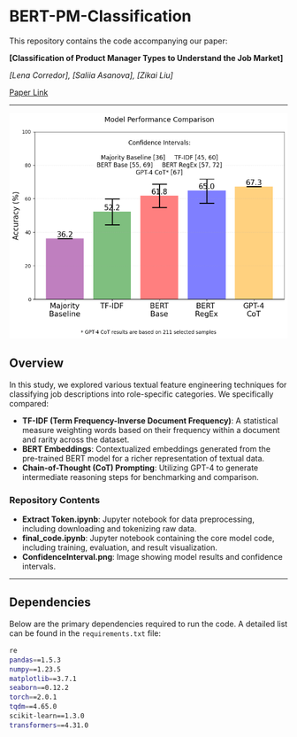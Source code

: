 # BERT-PM-Classification

This repository contains the code accompanying our paper:

**[Classification of Product Manager Types to Understand the Job Market]**

*[Lena Corredor], [Saliia Asanova], [Zikai Liu]*

[Paper Link](#)

---

![Results](figure/Confidence_Interval.png)

## Overview

In this study, we explored various textual feature engineering techniques for classifying job descriptions into role-specific categories. We specifically compared:

- **TF-IDF (Term Frequency-Inverse Document Frequency)**: A statistical measure weighting words based on their frequency within a document and rarity across the dataset.
- **BERT Embeddings**: Contextualized embeddings generated from the pre-trained BERT model for a richer representation of textual data.
- **Chain-of-Thought (CoT) Prompting**: Utilizing GPT-4 to generate intermediate reasoning steps for benchmarking and comparison.

### Repository Contents

- **Extract Token.ipynb**: Jupyter notebook for data preprocessing, including downloading and tokenizing raw data.
- **final_code.ipynb**: Jupyter notebook containing the core model code, including training, evaluation, and result visualization.
- **ConfidenceInterval.png**: Image showing model results and confidence intervals.

---

## Dependencies

Below are the primary dependencies required to run the code. A detailed list can be found in the `requirements.txt` file:

```bash
re
pandas==1.5.3
numpy==1.23.5
matplotlib==3.7.1
seaborn==0.12.2
torch==2.0.1
tqdm==4.65.0
scikit-learn==1.3.0
transformers==4.31.0
